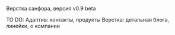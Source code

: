 Верстка санфора,
версия v0.9 beta

TO DO:
Адаптив: контакты, продукты
Верстка: детальная блога, линейки, о компании
